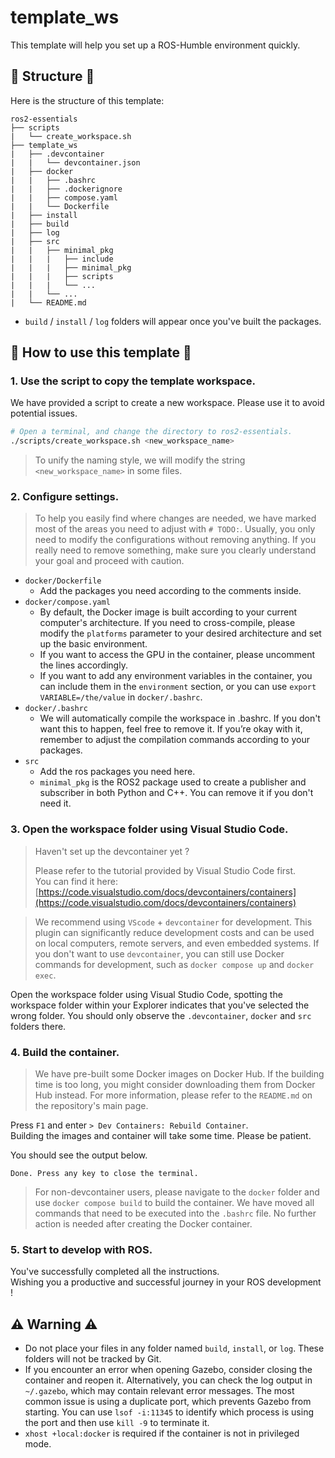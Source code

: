 # template_ws

This template will help you set up a ROS-Humble environment quickly.

## 🌱 Structure 🌱

Here is the structure of this template:

```
ros2-essentials
├── scripts
|   └── create_workspace.sh
├── template_ws
|   ├── .devcontainer
|   |   └── devcontainer.json
|   ├── docker
|   |   ├── .bashrc
|   |   ├── .dockerignore
|   |   ├── compose.yaml
|   |   └── Dockerfile
|   ├── install
|   ├── build
|   ├── log
|   ├── src
|   |   ├── minimal_pkg
|   |   |   ├── include
|   |   |   ├── minimal_pkg
|   |   |   ├── scripts
|   |   |   └── ...
|   |   └── ...
|   └── README.md
```

- `build` / `install` / `log` folders will appear once you've built the packages.

## 🚩 How to use this template 🚩

### 1. Use the script to copy the template workspace.

We have provided a script to create a new workspace. Please use it to avoid potential issues.  

```bash
# Open a terminal, and change the directory to ros2-essentials.
./scripts/create_workspace.sh <new_workspace_name>
```

> To unify the naming style, we will modify the string `<new_workspace_name>` in some files.

### 2. Configure settings.

> To help you easily find where changes are needed, we have marked most of the areas you need to adjust with `# TODO:`. Usually, you only need to modify the configurations without removing anything. If you really need to remove something, make sure you clearly understand your goal and proceed with caution.

- `docker/Dockerfile`
    - Add the packages you need according to the comments inside.
- `docker/compose.yaml`
    - By default, the Docker image is built according to your current computer's architecture. If you need to cross-compile, please modify the `platforms` parameter to your desired architecture and set up the basic environment.
    - If you want to access the GPU in the container, please uncomment the lines accordingly.
    - If you want to add any environment variables in the container, you can include them in the `environment` section, or you can use `export VARIABLE=/the/value` in `docker/.bashrc`.
- `docker/.bashrc`
    - We will automatically compile the workspace in .bashrc. If you don't want this to happen, feel free to remove it. If you’re okay with it, remember to adjust the compilation commands according to your packages.
- `src`
    - Add the ros packages you need here.
    - `minimal_pkg` is the ROS2 package used to create a publisher and subscriber in both Python and C++. You can remove it if you don't need it.

### 3. Open the workspace folder using Visual Studio Code.

> Haven't set up the devcontainer yet ?
> 
> Please refer to the tutorial provided by Visual Studio Code first.  
> You can find it here:  [https://code.visualstudio.com/docs/devcontainers/containers](https://code.visualstudio.com/docs/devcontainers/containers)

> We recommend using `VScode` + `devcontainer` for development. This plugin can significantly reduce development costs and can be used on local computers, remote servers, and even embedded systems. If you don't want to use `devcontainer`, you can still use Docker commands for development, such as `docker compose up` and `docker exec`.

Open the workspace folder using Visual Studio Code, spotting the workspace folder within your Explorer indicates that you've selected the wrong folder. You should only observe the `.devcontainer`, `docker` and `src` folders there.

### 4. Build the container.

> We have pre-built some Docker images on Docker Hub. If the building time is too long, you might consider downloading them from Docker Hub instead. For more information, please refer to the `README.md` on the repository's main page.

Press `F1` and enter `> Dev Containers: Rebuild Container`.  
Building the images and container will take some time. Please be patient.

You should see the output below.

```
Done. Press any key to close the terminal.
```

> For non-devcontainer users, please navigate to the `docker` folder and use `docker compose build` to build the container. We have moved all commands that need to be executed into the `.bashrc` file. No further action is needed after creating the Docker container.

### 5. Start to develop with ROS.

You've successfully completed all the instructions.  
Wishing you a productive and successful journey in your ROS development !

## ⚠️ Warning ⚠️

- Do not place your files in any folder named `build`, `install`, or `log`. These folders will not be tracked by Git.
- If you encounter an error when opening Gazebo, consider closing the container and reopen it. Alternatively, you can check the log output in `~/.gazebo`, which may contain relevant error messages. The most common issue is using a duplicate port, which prevents Gazebo from starting. You can use `lsof -i:11345` to identify which process is using the port and then use `kill -9` to terminate it.
- `xhost +local:docker` is required if the container is not in privileged mode.
